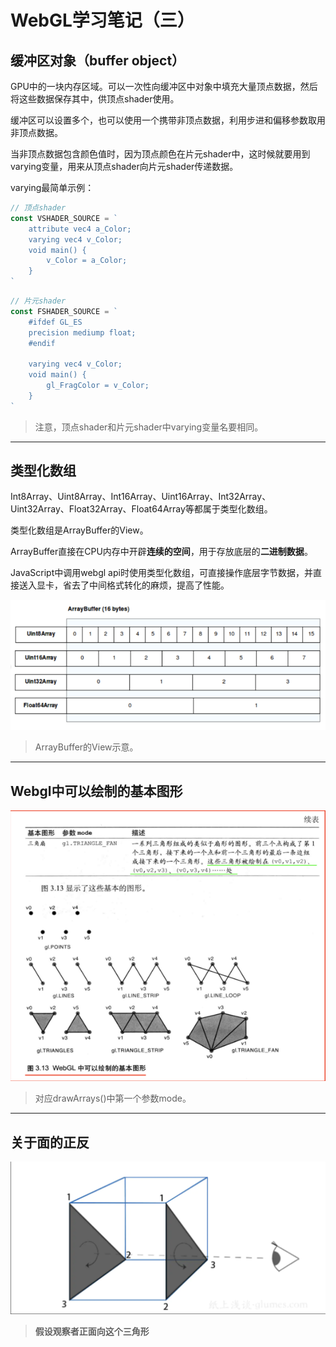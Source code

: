 # WebGL学习笔记（三）

## 缓冲区对象（buffer object）

GPU中的一块内存区域。可以一次性向缓冲区中对象中填充大量顶点数据，然后将这些数据保存其中，供顶点shader使用。

缓冲区可以设置多个，也可以使用一个携带非顶点数据，利用步进和偏移参数取用非顶点数据。

当非顶点数据包含颜色值时，因为顶点颜色在片元shader中，这时候就要用到varying变量，用来从顶点shader向片元shader传递数据。

varying最简单示例：

```js
// 顶点shader
const VSHADER_SOURCE = `
    attribute vec4 a_Color;
    varying vec4 v_Color;
    void main() {
        v_Color = a_Color;
    }
`
```

```js
// 片元shader
const FSHADER_SOURCE = `
    #ifdef GL_ES
    precision mediump float;
    #endif

    varying vec4 v_Color;
    void main() {
        gl_FragColor = v_Color;
    }
`
```

> 注意，顶点shader和片元shader中varying变量名要相同。

---

## 类型化数组

Int8Array、Uint8Array、Int16Array、Uint16Array、Int32Array、Uint32Array、Float32Array、Float64Array等都属于类型化数组。

类型化数组是ArrayBuffer的View。

ArrayBuffer直接在CPU内存中开辟**连续的空间**，用于存放底层的**二进制数据**。

JavaScript中调用webgl api时使用类型化数组，可直接操作底层字节数据，并直接送入显卡，省去了中间格式转化的麻烦，提高了性能。

![](/assets/typedarray.png)

> ArrayBuffer的View示意。

---

## Webgl中可以绘制的基本图形

![](/assets/types.png)

> 对应drawArrays\(\)中第一个参数mode。

---

## 关于面的正反

![](/assets/imp22ort.png)

> **假设观察者正面向这个三角形**



